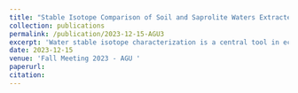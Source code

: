 ```yaml
---
title: "Stable Isotope Comparison of Soil and Saprolite Waters Extracted via Centrifugation and Cryogenic Vacuum Distillation"
collection: publications
permalink: /publication/2023-12-15-AGU3
excerpt: 'Water stable isotope characterization is a central tool in ecohydrology. Recent research highlights that selecting water extraction methods from soil samples substantially impacts data interpretation. Here, we compare waters in soil and saprolite extracted via centrifugation at different water potentials to the composition of residual water (post centrifugation) extracted via cryogenic vacuum distillation. Five pits were sampled at 10 cm increments to 1.5 m across an experimental hillslope in the Northern California Coast Ranges. The site is steep, north-facing, with a mixed hardwood and conifer canopy dominated by old-growth Douglas Fir...'
date: 2023-12-15
venue: 'Fall Meeting 2023 - AGU '
paperurl: 
citation: 
---
```

